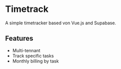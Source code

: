 # Timetrack

A simple timetracker based von Vue.js and Supabase. 

## Features
- Multi-tennant
- Track specific tasks
- Monthly billing by task
